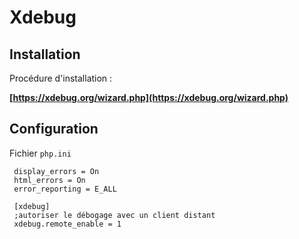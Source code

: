 # Xdebug

## **Installation**

Procédure d'installation :

**[https://xdebug.org/wizard.php](https://xdebug.org/wizard.php)**

## **Configuration**

Fichier `php.ini`

```
 display_errors = On
 html_errors = On
 error_reporting = E_ALL
 
 [xdebug]
 ;autoriser le débogage avec un client distant
 xdebug.remote_enable = 1
```
